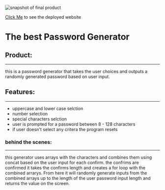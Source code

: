 ![snapshot of final product]()

[Click Me](https://lax-walrus.github.io/the-best-password-generator-hw/) to see the deployed website

# The best Password Generator

## Product:

---

this is a password generator that takes the user choices and outputs a randomly generated password based on user input.

## Features:

---

- uppercase and lower case selction
- number selection
- special characters selction
- user is prompted for a password between 8 - 128 characters
- if user doesn't select any critera the program resets

### behind the scenes:

---

this generator uses arrays with the characters and combines them using concat based on the user input for each confirm. the confrims are confirmed it takes the confirms length and creates a for loop with the combined arrarys. From here it will randomly generate inputs from the combined arrays up to the length of the user password input length and returns the value on the screen.
